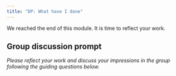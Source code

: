 ```yaml
---
title: "DP: What have I done"
---
```


We reached the end of this module. It is time to reflect your work.

## Group discussion prompt
*Please reflect your work and discuss your impressions in the group following the guiding questions below.*


